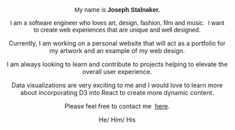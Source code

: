 <p align='center';"><span style="font-family: century-gothic, Century Gothic, CenturyGothic, AppleGothic, sans-serif;">My name is&nbsp;</span><strong><span style="font-family: century-gothic, Century Gothic, CenturyGothic, AppleGothic, sans-serif;">Joseph Stalnaker.</span></strong></p>
<p style="text-align: center;">
    <font face="century-gothic, Century Gothic, CenturyGothic, AppleGothic, sans-serif">I am a software engineer who loves art, design, fashion, film and music. &nbsp;I want to create web experiences that are unique and well designed.</font>
</p>
<p style="text-align: center;">
    <font face="century-gothic, Century Gothic, CenturyGothic, AppleGothic, sans-serif sans-serif">Currently, I am working on a personal website that will act as a portfolio for my artwork and an example of my web design.</font>
</p>
<p style="text-align: center;">
    <font face="century-gothic, Century Gothic, CenturyGothic, AppleGothic, sans-serif sans-serif">I am always looking to learn and contribute to projects helping to elevate the overall user experience.</font>
</p>
<p style="text-align: center;">
    <font face="century-gothic, Century Gothic, CenturyGothic, AppleGothic, sans-serif sans-serif">Data visualizations are very exciting to me and I would love to learn more about incorporating D3 into React to&nbsp;create more dynamic content.</font>
</p>
<p style="text-align: center;">
    <font face="century-gothic, Century Gothic, CenturyGothic, AppleGothic, sans-serif sans-serif">Please feel free to contact me&nbsp;</font>
    <font face="century-gothic, Century Gothic, CenturyGothic, AppleGothic, sans-serif sans-serif"><a href="mailto:josephlstalnaker@gmail.com">here</a>.</font>
</p>
<p style="text-align: center;">
    <font face="century-gothic, Century Gothic, CenturyGothic, AppleGothic, sans-serif sans-serif">He/ Him/ His</font>
</p>
<p><br></p>
